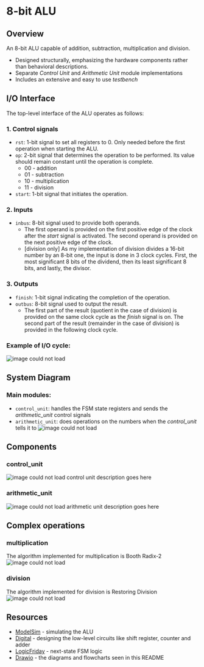 # **8-bit ALU**

## **Overview**

An 8-bit ALU capable of addition, subtraction, multiplication and division.
- Designed structurally, emphasizing the hardware components rather than behavioral descriptions.
- Separate *Control Unit* and *Arithmetic Unit* module implementations  
- Includes an extensive and easy to use *testbench*

## **I/O Interface**

The top-level interface of the ALU operates as follows:
### 1. Control signals
 - `rst`: 1-bit signal to set all registers to 0. Only needed before the first operation when starting the ALU.
 - `op`: 2-bit signal that determines the operation to be performed. Its value should remain constant until the operation is complete.
   - 00 - addition
   - 01 - subtraction
   - 10 - multiplication
   - 11 - division
 - `start`: 1-bit signal that initiates the operation.

### 2. Inputs
- `inbus`: 8-bit signal used to provide both operands. 
   - The first operand is provided on the first positive edge of the clock after the *start* signal is activated. The second operand is provided on the next positive edge of the clock.
   - [division only] As my implementation of division divides a 16-bit number by an 8-bit one, the input is done in 3 clock cycles. First, the most significant 8 bits of the dividend, then its least significant 8 bits, and lastly, the divisor.

### 3. Outputs
- `finish`: 1-bit signal indicating the completion of the operation.
- `outbus`: 8-bit signal used to output the result.
   - The first part of the result (quotient in the case of division) is provided on the same clock cycle as the *finish* signal is on. The second part of the result (remainder in the case of division) is provided in the following clock cycle.

### Example of I/O cycle:
![*image could not load*](image/sim.png)

## **System Diagram**

### Main modules:
 - `control_unit`: handles the FSM state registers and sends the *arithmetic_unit* control signals
 - `arithmetic_unit`: does operations on the numbers when the *control_unit* tells it to
![*image could not load*](image/diagram1.png)

## **Components**

### control_unit
![*image could not load*](image/diagram2.png)
control unit description goes here

### arithmetic_unit
![*image could not load*](image/diagram3.png)
arithmetic unit description goes here

## **Complex operations**

### multiplication
The algorithm implemented for multiplication is Booth Radix-2
![*image could not load*](image/diagram4.png)

### division
The algorithm implemented for division is Restoring Division
![*image could not load*](image/diagram5.png)

## **Resources**

- [ModelSim](https://www.intel.com/content/www/us/en/software-kit/750368/modelsim-intel-fpgas-standard-edition-software-version-18-1.html) - simulating the ALU
- [Digital](https://github.com/hneemann/Digital) - designing the low-level circuits like shift register, counter and adder
- [LogicFriday](https://download.cnet.com/logic-friday/3000-20415_4-75848245.html?ex=WLS-2202.2) - next-state FSM logic
- [Drawio](https://www.drawio.com) - the diagrams and flowcharts seen in this README



















